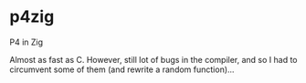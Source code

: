 # p4zig
P4 in Zig

Almost as fast as C. However, still lot of bugs in the compiler, and so I had to circumvent some of them (and rewrite a random function)...
